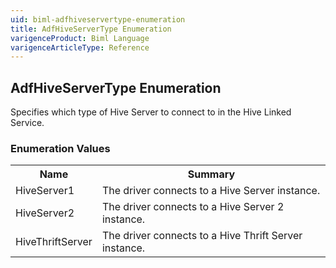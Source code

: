 ```yaml
---
uid: biml-adfhiveservertype-enumeration
title: AdfHiveServerType Enumeration
varigenceProduct: Biml Language
varigenceArticleType: Reference
---
```


## AdfHiveServerType Enumeration<div class="LanguageSummary"><div class ="SummaryItem">Specifies which type of Hive Server to connect to in the Hive Linked Service.</div></div><div class="EnumValueGroup">### Enumeration Values<table id="EnumValue" class="MemberList"><tbody><tr><th class="MemberNameColumnHeader">Name</th><th class="MemberSummaryColumnHeader">Summary</th></tr><tr class="cd0"><td class="MemberName">HiveServer1</td><td class="MemberSummary"><div class ="SummaryItem">The driver connects to a Hive Server instance.</div> </td></tr><tr class="cd1"><td class="MemberName">HiveServer2</td><td class="MemberSummary"><div class ="SummaryItem">The driver connects to a Hive Server 2 instance.</div> </td></tr><tr class="cd0"><td class="MemberName">HiveThriftServer</td><td class="MemberSummary"><div class ="SummaryItem">The driver connects to a Hive Thrift Server instance.</div> </td></tr></tbody></table></div>